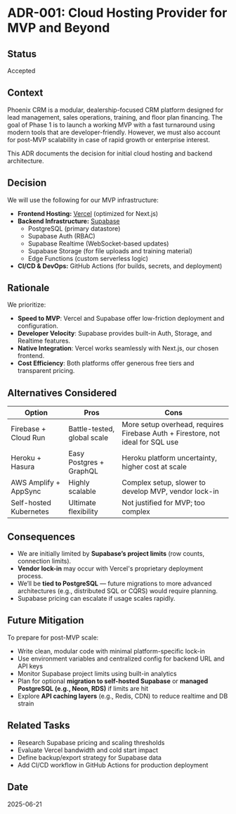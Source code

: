 # ADR-001: Cloud Hosting Provider for MVP and Beyond

## Status
Accepted

## Context
Phoenix CRM is a modular, dealership-focused CRM platform designed for lead management, sales operations, training, and floor plan financing. The goal of Phase 1 is to launch a working MVP with a fast turnaround using modern tools that are developer-friendly. However, we must also account for post-MVP scalability in case of rapid growth or enterprise interest.

This ADR documents the decision for initial cloud hosting and backend architecture.

## Decision
We will use the following for our MVP infrastructure:

- **Frontend Hosting:** [Vercel](https://vercel.com) (optimized for Next.js)
- **Backend Infrastructure:** [Supabase](https://supabase.com)
  - PostgreSQL (primary datastore)
  - Supabase Auth (RBAC)
  - Supabase Realtime (WebSocket-based updates)
  - Supabase Storage (for file uploads and training material)
  - Edge Functions (custom serverless logic)
- **CI/CD & DevOps:** GitHub Actions (for builds, secrets, and deployment)

## Rationale
We prioritize:
- **Speed to MVP**: Vercel and Supabase offer low-friction deployment and configuration.
- **Developer Velocity**: Supabase provides built-in Auth, Storage, and Realtime features.
- **Native Integration**: Vercel works seamlessly with Next.js, our chosen frontend.
- **Cost Efficiency**: Both platforms offer generous free tiers and transparent pricing.

## Alternatives Considered
| Option | Pros | Cons |
|-------|------|------|
| Firebase + Cloud Run | Battle-tested, global scale | More setup overhead, requires Firebase Auth + Firestore, not ideal for SQL use |
| Heroku + Hasura | Easy Postgres + GraphQL | Heroku platform uncertainty, higher cost at scale |
| AWS Amplify + AppSync | Highly scalable | Complex setup, slower to develop MVP, vendor lock-in |
| Self-hosted Kubernetes | Ultimate flexibility | Not justified for MVP; too complex |

## Consequences
- We are initially limited by **Supabase’s project limits** (row counts, connection limits).
- **Vendor lock-in** may occur with Vercel's proprietary deployment process.
- We’ll be **tied to PostgreSQL** — future migrations to more advanced architectures (e.g., distributed SQL or CQRS) would require planning.
- Supabase pricing can escalate if usage scales rapidly.

## Future Mitigation
To prepare for post-MVP scale:
- Write clean, modular code with minimal platform-specific lock-in
- Use environment variables and centralized config for backend URL and API keys
- Monitor Supabase project limits using built-in analytics
- Plan for optional **migration to self-hosted Supabase** or **managed PostgreSQL (e.g., Neon, RDS)** if limits are hit
- Explore **API caching layers** (e.g., Redis, CDN) to reduce realtime and DB strain

## Related Tasks
- Research Supabase pricing and scaling thresholds
- Evaluate Vercel bandwidth and cold start impact
- Define backup/export strategy for Supabase data
- Add CI/CD workflow in GitHub Actions for production deployment

## Date
2025-06-21
